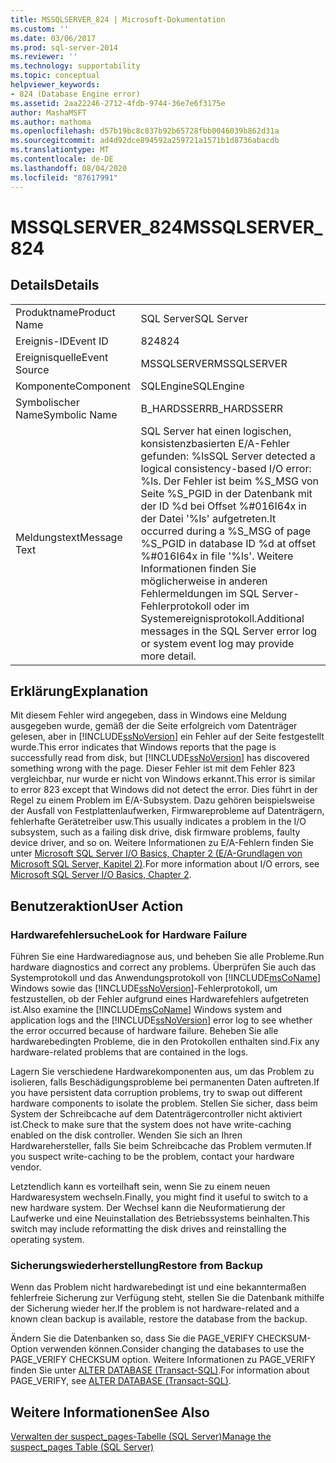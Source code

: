 ```yaml
---
title: MSSQLSERVER_824 | Microsoft-Dokumentation
ms.custom: ''
ms.date: 03/06/2017
ms.prod: sql-server-2014
ms.reviewer: ''
ms.technology: supportability
ms.topic: conceptual
helpviewer_keywords:
- 824 (Database Engine error)
ms.assetid: 2aa22246-2712-4fdb-9744-36e7e6f3175e
author: MashaMSFT
ms.author: mathoma
ms.openlocfilehash: d57b19bc8c837b92b65728fbb0046039b862d31a
ms.sourcegitcommit: ad4d92dce894592a259721a1571b1d8736abacdb
ms.translationtype: MT
ms.contentlocale: de-DE
ms.lasthandoff: 08/04/2020
ms.locfileid: "87617991"
---
```

# <a name="mssqlserver_824"></a><span data-ttu-id="27de4-102">MSSQLSERVER_824</span><span class="sxs-lookup"><span data-stu-id="27de4-102">MSSQLSERVER_824</span></span>
    
## <a name="details"></a><span data-ttu-id="27de4-103">Details</span><span class="sxs-lookup"><span data-stu-id="27de4-103">Details</span></span>  
  
|||  
|-|-|  
|<span data-ttu-id="27de4-104">Produktname</span><span class="sxs-lookup"><span data-stu-id="27de4-104">Product Name</span></span>|<span data-ttu-id="27de4-105">SQL Server</span><span class="sxs-lookup"><span data-stu-id="27de4-105">SQL Server</span></span>|  
|<span data-ttu-id="27de4-106">Ereignis-ID</span><span class="sxs-lookup"><span data-stu-id="27de4-106">Event ID</span></span>|<span data-ttu-id="27de4-107">824</span><span class="sxs-lookup"><span data-stu-id="27de4-107">824</span></span>|  
|<span data-ttu-id="27de4-108">Ereignisquelle</span><span class="sxs-lookup"><span data-stu-id="27de4-108">Event Source</span></span>|<span data-ttu-id="27de4-109">MSSQLSERVER</span><span class="sxs-lookup"><span data-stu-id="27de4-109">MSSQLSERVER</span></span>|  
|<span data-ttu-id="27de4-110">Komponente</span><span class="sxs-lookup"><span data-stu-id="27de4-110">Component</span></span>|<span data-ttu-id="27de4-111">SQLEngine</span><span class="sxs-lookup"><span data-stu-id="27de4-111">SQLEngine</span></span>|  
|<span data-ttu-id="27de4-112">Symbolischer Name</span><span class="sxs-lookup"><span data-stu-id="27de4-112">Symbolic Name</span></span>|<span data-ttu-id="27de4-113">B_HARDSSERR</span><span class="sxs-lookup"><span data-stu-id="27de4-113">B_HARDSSERR</span></span>|  
|<span data-ttu-id="27de4-114">Meldungstext</span><span class="sxs-lookup"><span data-stu-id="27de4-114">Message Text</span></span>|<span data-ttu-id="27de4-115">SQL Server hat einen logischen, konsistenzbasierten E/A-Fehler gefunden: %ls</span><span class="sxs-lookup"><span data-stu-id="27de4-115">SQL Server detected a logical consistency-based I/O error: %ls.</span></span> <span data-ttu-id="27de4-116">Der Fehler ist beim %S_MSG von Seite %S_PGID in der Datenbank mit der ID %d bei Offset %#016I64x in der Datei '%ls' aufgetreten.</span><span class="sxs-lookup"><span data-stu-id="27de4-116">It occurred during a %S_MSG of page %S_PGID in database ID %d at offset %#016I64x in file '%ls'.</span></span>  <span data-ttu-id="27de4-117">Weitere Informationen finden Sie möglicherweise in anderen Fehlermeldungen im SQL Server-Fehlerprotokoll oder im Systemereignisprotokoll.</span><span class="sxs-lookup"><span data-stu-id="27de4-117">Additional messages in the SQL Server error log or system event log may provide more detail.</span></span>|  
  
## <a name="explanation"></a><span data-ttu-id="27de4-118">Erklärung</span><span class="sxs-lookup"><span data-stu-id="27de4-118">Explanation</span></span>  
 <span data-ttu-id="27de4-119">Mit diesem Fehler wird angegeben, dass in Windows eine Meldung ausgegeben wurde, gemäß der die Seite erfolgreich vom Datenträger gelesen, aber in [!INCLUDE[ssNoVersion](../../includes/ssnoversion-md.md)] ein Fehler auf der Seite festgestellt wurde.</span><span class="sxs-lookup"><span data-stu-id="27de4-119">This error indicates that Windows reports that the page is successfully read from disk, but [!INCLUDE[ssNoVersion](../../includes/ssnoversion-md.md)] has discovered something wrong with the page.</span></span> <span data-ttu-id="27de4-120">Dieser Fehler ist mit dem Fehler 823 vergleichbar, nur wurde er nicht von Windows erkannt.</span><span class="sxs-lookup"><span data-stu-id="27de4-120">This error is similar to error 823 except that Windows did not detect the error.</span></span> <span data-ttu-id="27de4-121">Dies führt in der Regel zu einem Problem im E/A-Subsystem. Dazu gehören beispielsweise der Ausfall von Festplattenlaufwerken, Firmwareprobleme auf Datenträgern, fehlerhafte Gerätetreiber usw.</span><span class="sxs-lookup"><span data-stu-id="27de4-121">This usually indicates a problem in the I/O subsystem, such as a failing disk drive, disk firmware problems, faulty device driver, and so on.</span></span> <span data-ttu-id="27de4-122">Weitere Informationen zu E/A-Fehlern finden Sie unter [Microsoft SQL Server I/O Basics, Chapter 2 (E/A-Grundlagen von Microsoft SQL Server, Kapitel 2)](/previous-versions/sql/sql-server-2005/administrator/cc917726(v=technet.10)).</span><span class="sxs-lookup"><span data-stu-id="27de4-122">For more information about I/O errors, see [Microsoft SQL Server I/O Basics, Chapter 2](/previous-versions/sql/sql-server-2005/administrator/cc917726(v=technet.10)).</span></span>  
  
## <a name="user-action"></a><span data-ttu-id="27de4-123">Benutzeraktion</span><span class="sxs-lookup"><span data-stu-id="27de4-123">User Action</span></span>  
  
### <a name="look-for-hardware-failure"></a><span data-ttu-id="27de4-124">Hardwarefehlersuche</span><span class="sxs-lookup"><span data-stu-id="27de4-124">Look for Hardware Failure</span></span>  
 <span data-ttu-id="27de4-125">Führen Sie eine Hardwarediagnose aus, und beheben Sie alle Probleme.</span><span class="sxs-lookup"><span data-stu-id="27de4-125">Run hardware diagnostics and correct any problems.</span></span> <span data-ttu-id="27de4-126">Überprüfen Sie auch das Systemprotokoll und das Anwendungsprotokoll von [!INCLUDE[msCoName](../../includes/msconame-md.md)] Windows sowie das [!INCLUDE[ssNoVersion](../../includes/ssnoversion-md.md)]-Fehlerprotokoll, um festzustellen, ob der Fehler aufgrund eines Hardwarefehlers aufgetreten ist.</span><span class="sxs-lookup"><span data-stu-id="27de4-126">Also examine the [!INCLUDE[msCoName](../../includes/msconame-md.md)] Windows system and application logs and the [!INCLUDE[ssNoVersion](../../includes/ssnoversion-md.md)] error log to see whether the error occurred because of hardware failure.</span></span> <span data-ttu-id="27de4-127">Beheben Sie alle hardwarebedingten Probleme, die in den Protokollen enthalten sind.</span><span class="sxs-lookup"><span data-stu-id="27de4-127">Fix any hardware-related problems that are contained in the logs.</span></span>  
  
 <span data-ttu-id="27de4-128">Lagern Sie verschiedene Hardwarekomponenten aus, um das Problem zu isolieren, falls Beschädigungsprobleme bei permanenten Daten auftreten.</span><span class="sxs-lookup"><span data-stu-id="27de4-128">If you have persistent data corruption problems, try to swap out different hardware components to isolate the problem.</span></span> <span data-ttu-id="27de4-129">Stellen Sie sicher, dass beim System der Schreibcache auf dem Datenträgercontroller nicht aktiviert ist.</span><span class="sxs-lookup"><span data-stu-id="27de4-129">Check to make sure that the system does not have write-caching enabled on the disk controller.</span></span> <span data-ttu-id="27de4-130">Wenden Sie sich an Ihren Hardwarehersteller, falls Sie beim Schreibcache das Problem vermuten.</span><span class="sxs-lookup"><span data-stu-id="27de4-130">If you suspect write-caching to be the problem, contact your hardware vendor.</span></span>  
  
 <span data-ttu-id="27de4-131">Letztendlich kann es vorteilhaft sein, wenn Sie zu einem neuen Hardwaresystem wechseln.</span><span class="sxs-lookup"><span data-stu-id="27de4-131">Finally, you might find it useful to switch to a new hardware system.</span></span> <span data-ttu-id="27de4-132">Der Wechsel kann die Neuformatierung der Laufwerke und eine Neuinstallation des Betriebssystems beinhalten.</span><span class="sxs-lookup"><span data-stu-id="27de4-132">This switch may include reformatting the disk drives and reinstalling the operating system.</span></span>  
  
### <a name="restore-from-backup"></a><span data-ttu-id="27de4-133">Sicherungswiederherstellung</span><span class="sxs-lookup"><span data-stu-id="27de4-133">Restore from Backup</span></span>  
 <span data-ttu-id="27de4-134">Wenn das Problem nicht hardwarebedingt ist und eine bekanntermaßen fehlerfreie Sicherung zur Verfügung steht, stellen Sie die Datenbank mithilfe der Sicherung wieder her.</span><span class="sxs-lookup"><span data-stu-id="27de4-134">If the problem is not hardware-related and a known clean backup is available, restore the database from the backup.</span></span>  
  
 <span data-ttu-id="27de4-135">Ändern Sie die Datenbanken so, dass Sie die PAGE_VERIFY CHECKSUM-Option verwenden können.</span><span class="sxs-lookup"><span data-stu-id="27de4-135">Consider changing the databases to use the PAGE_VERIFY CHECKSUM option.</span></span> <span data-ttu-id="27de4-136">Weitere Informationen zu PAGE_VERIFY finden Sie unter [ALTER DATABASE &#40;Transact-SQL&#41;](/sql/t-sql/statements/alter-database-transact-sql).</span><span class="sxs-lookup"><span data-stu-id="27de4-136">For information about PAGE_VERIFY, see [ALTER DATABASE &#40;Transact-SQL&#41;](/sql/t-sql/statements/alter-database-transact-sql).</span></span>  
  
## <a name="see-also"></a><span data-ttu-id="27de4-137">Weitere Informationen</span><span class="sxs-lookup"><span data-stu-id="27de4-137">See Also</span></span>  
 [<span data-ttu-id="27de4-138">Verwalten der suspect_pages-Tabelle &#40;SQL Server&#41;</span><span class="sxs-lookup"><span data-stu-id="27de4-138">Manage the suspect_pages Table &#40;SQL Server&#41;</span></span>](../backup-restore/manage-the-suspect-pages-table-sql-server.md)  
  
  
